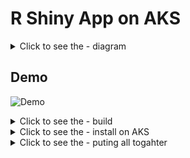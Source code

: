 # R Shiny App on AKS 


<details>
  <summary>Click to see the - diagram</summary>
    
    
```mermaid
graph TD;
    user-->r-shiny-app;
    r-shiny-app-->k8s-pod-r-shiny-app;
```

you can deploy 1 per user for demo etc.. reduce complexity 

</details>
    
## Demo 

![Demo](record/shinyapp-demo.gif)



<details>
  <summary>Click to see the - build</summary>
    
### build component


```
export registry_name='tevaprivatedemo.azurecr.io'
echo ${registry_name}
```


```
docker build -t ${registry_name}/r-shiny-app:1 .
docker push ${registry_name}/r-shiny-app:1
```

</details>

<details>
  <summary>Click to see the - install on AKS  </summary>
  
### install on AKS  

```
helm upgrade -i lola-r-shiny-app1 --create-namespace -n r-shiny-app  r-shiny-app 
```

validate 

```
kubectl get ingress -n r-shiny-proxy 
```

```
kubectl get pods  -n r-shiny-proxy 
```


start to the url and start enjoy :) 
</details>


</details>

<details>
  <summary>Click to see the - puting all togahter </summary>
  
### puting all togahter L:)

```
export registry_name='tevaprivatedemo.azurecr.io'
echo ${registry_name}
docker build -t ${registry_name}/r-shiny-app:1 .
docker push ${registry_name}/r-shiny-app:1

helm upgrade -i lola-r-shiny-app1 --create-namespace -n r-shiny-app  r-shiny-app 

kubectl get pods  -n r-shiny-app

kubectl get ingress -n r-shiny-app

kubectl get pods  -n r-shiny-app  -w 

```
</details>
